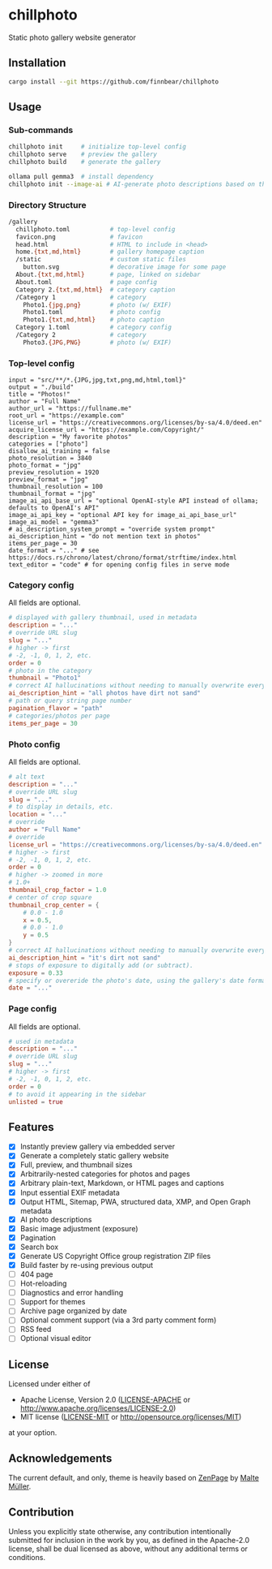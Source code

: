 # chillphoto
Static photo gallery website generator

## Installation
```sh
cargo install --git https://github.com/finnbear/chillphoto
```

## Usage

### Sub-commands
```sh
chillphoto init     # initialize top-level config
chillphoto serve    # preview the gallery
chillphoto build    # generate the gallery

ollama pull gemma3  # install dependency
chillphoto init --image-ai # AI-generate photo descriptions based on thumbnails
```

### Directory Structure

```sh
/gallery
  chillphoto.toml           # top-level config
  favicon.png               # favicon
  head.html                 # HTML to include in <head>
  home.{txt,md,html}        # gallery homepage caption
  /static                   # custom static files
    button.svg              # decorative image for some page
  About.{txt,md,html}       # page, linked on sidebar
  About.toml                # page config
  Category 2.{txt,md,html}  # category caption
  /Category 1               # category
    Photo1.{jpg,png}        # photo (w/ EXIF)
    Photo1.toml             # photo config
    Photo1.{txt,md,html}    # photo caption
  Category 1.toml           # category config
  /Category 2               # category
    Photo3.{JPG,PNG}        # photo (w/ EXIF)
```

### Top-level config

```
input = "src/**/*.{JPG,jpg,txt,png,md,html,toml}"
output = "./build"
title = "Photos!"
author = "Full Name"
author_url = "https://fullname.me"
root_url = "https://example.com"
license_url = "https://creativecommons.org/licenses/by-sa/4.0/deed.en"
acquire_license_url = "https://example.com/Copyright/"
description = "My favorite photos"
categories = ["photo"]
disallow_ai_training = false
photo_resolution = 3840
photo_format = "jpg"
preview_resolution = 1920
preview_format = "jpg"
thumbnail_resolution = 100
thumbnail_format = "jpg"
image_ai_api_base_url = "optional OpenAI-style API instead of ollama; defaults to OpenAI's API"
image_ai_api_key = "optional API key for image_ai_api_base_url"
image_ai_model = "gemma3"
# ai_description_system_prompt = "override system prompt"
ai_description_hint = "do not mention text in photos"
items_per_page = 30
date_format = "..." # see https://docs.rs/chrono/latest/chrono/format/strftime/index.html
text_editor = "code" # for opening config files in serve mode
```

### Category config

All fields are optional.
```toml
# displayed with gallery thumbnail, used in metadata
description = "..."
# override URL slug
slug = "..."
# higher -> first
# -2, -1, 0, 1, 2, etc.
order = 0
# photo in the category
thumbnail = "Photo1"
# correct AI hallucinations without needing to manually overwrite everything.
ai_description_hint = "all photos have dirt not sand"
# path or query string page number
pagination_flavor = "path"
# categories/photos per page
items_per_page = 30
```

### Photo config

All fields are optional.
```toml
# alt text
description = "..."
# override URL slug
slug = "..."
# to display in details, etc.
location = "..."
# override
author = "Full Name"
# override
license_url = "https://creativecommons.org/licenses/by-sa/4.0/deed.en"
# higher -> first
# -2, -1, 0, 1, 2, etc.
order = 0
# higher -> zoomed in more
# 1.0+
thumbnail_crop_factor = 1.0
# center of crop square
thumbnail_crop_center = {
    # 0.0 - 1.0
    x = 0.5,
    # 0.0 - 1.0
    y = 0.5
}
# correct AI hallucinations without needing to manually overwrite everything.
ai_description_hint = "it's dirt not sand"
# stops of exposure to digitally add (or subtract).
exposure = 0.33
# specify or overeride the photo's date, using the gallery's date format
date = "..."
```

### Page config

All fields are optional.
```toml
# used in metadata
description = "..."
# override URL slug
slug = "..."
# higher -> first
# -2, -1, 0, 1, 2, etc.
order = 0
# to avoid it appearing in the sidebar
unlisted = true
```

## Features
- [x] Instantly preview gallery via embedded server
- [x] Generate a completely static gallery website
- [x] Full, preview, and thumbnail sizes
- [x] Arbitrarily-nested categories for photos and pages
- [x] Arbitrary plain-text, Markdown, or HTML pages and captions
- [x] Input essential EXIF metadata
- [x] Output HTML, Sitemap, PWA, structured data, XMP, and Open Graph metadata
- [x] AI photo descriptions
- [x] Basic image adjustment (exposure)
- [x] Pagination
- [x] Search box
- [x] Generate US Copyright Office group registration ZIP files
- [x] Build faster by re-using previous output
- [ ] 404 page
- [ ] Hot-reloading
- [ ] Diagnostics and error handling
- [ ] Support for themes
- [ ] Archive page organized by date
- [ ] Optional comment support (via a 3rd party comment form)
- [ ] RSS feed
- [ ] Optional visual editor

## License

Licensed under either of

 * Apache License, Version 2.0
   ([LICENSE-APACHE](LICENSE-APACHE) or http://www.apache.org/licenses/LICENSE-2.0)
 * MIT license
   ([LICENSE-MIT](LICENSE-MIT) or http://opensource.org/licenses/MIT)

at your option.

## Acknowledgements

The current default, and only, theme is heavily based on [ZenPage](https://github.com/zenphoto/zenphoto/tree/master/themes/zenpage) by [Malte Müller](https://maltem.de/).

## Contribution

Unless you explicitly state otherwise, any contribution intentionally submitted
for inclusion in the work by you, as defined in the Apache-2.0 license, shall be
dual licensed as above, without any additional terms or conditions.